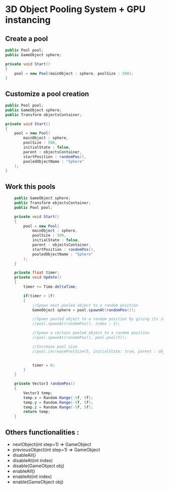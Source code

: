 # 3D Object Pooling System + GPU instancing

## Create a pool
```c#
public Pool pool;
public GameObject sphere;

private void Start()
{
    pool = new Pool(mainObject : sphere, poolSize : 500);
}
```

## Customize a pool creation
```c#
public Pool pool;
public GameObject sphere;
public Transform objectsContainer;

private void Start()
{
    pool = new Pool(
        mainObject : sphere, 
        poolSize : 500, 
        initialState : false, 
        parent : objectsContainer,
        startPosition : randomPos(),
        pooledObjectName : "Sphere"
    );
}
```

## Work this pools
```c#
    public GameObject sphere;
    public Transform objectsContainer;
    public Pool pool;

    private void Start()
    {
        pool = new Pool(
            mainObject : sphere, 
            poolSize : 500, 
            initialState : false, 
            parent : objectsContainer,
            startPosition : randomPos(),
            pooledObjectName : "Sphere"
        );
    }

    private float timer;
    private void Update()
    {
        timer += Time.deltaTime;

        if(timer > 1f)
        {
            //Spawn next pooled object to a random position
            GameObject sphere = pool.spawnAt(randomPos());

            //Spawn pooled object to a random position by giving its index
            //pool.spawnAt(randomPos(), index : 5);

            //Spawn a certain pooled object to a random position
            //pool.spawnAt(randomPos(), pool.pool[5]);

            //Increase pool size
            //pool.increasePoolSize(5, initialState: true, parent : objectsContainer);

            
            timer = 0;
        }
    }

    private Vector3 randomPos()
    {
        Vector3 temp;
        temp.x = Random.Range(-5f, 5f);
        temp.y = Random.Range(-5f, 5f);
        temp.z = Random.Range(-5f, 5f);
        return temp;
    }

```

## Others functionalities : 

- nextObject(int step=1) => GameObject
- previousObject(int step=1) => GameObject
- disableAll()
- disableAt(int index)
- disable(GameObject obj)
- enableAll()
- enableAt(int index)
- enable(GameObject obj)

